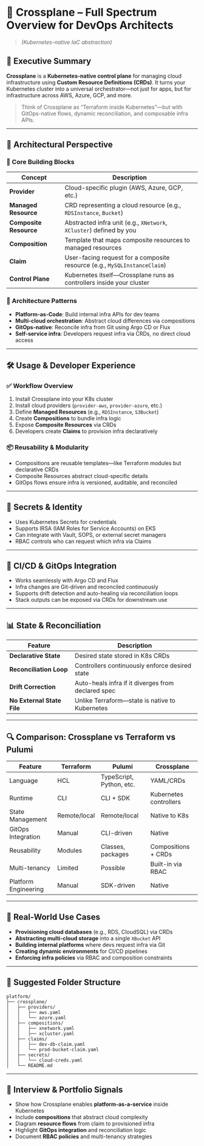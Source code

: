 # 🍧 Crossplane – Full Spectrum Overview for DevOps Architects

> _(Kubernetes-native IaC abstraction)_

## 🚀 Executive Summary

**Crossplane** is a **Kubernetes-native control plane** for managing cloud infrastructure using **Custom Resource Definitions (CRDs)**. It turns your Kubernetes cluster into a universal orchestrator—not just for apps, but for infrastructure across AWS, Azure, GCP, and more.

> Think of Crossplane as “Terraform inside Kubernetes”—but with GitOps-native flows, dynamic reconciliation, and composable infra APIs.

---

## 🧠 Architectural Perspective

### 🔧 Core Building Blocks

| Concept                | Description                                                               |
| ---------------------- | ------------------------------------------------------------------------- |
| **Provider**           | Cloud-specific plugin (AWS, Azure, GCP, etc.)                             |
| **Managed Resource**   | CRD representing a cloud resource (e.g., `RDSInstance`, `Bucket`)         |
| **Composite Resource** | Abstracted infra unit (e.g., `XNetwork`, `XCluster`) defined by you       |
| **Composition**        | Template that maps composite resources to managed resources               |
| **Claim**              | User-facing request for a composite resource (e.g., `MySQLInstanceClaim`) |
| **Control Plane**      | Kubernetes itself—Crossplane runs as controllers inside your cluster      |

### 🧩 Architecture Patterns

- **Platform-as-Code**: Build internal infra APIs for dev teams
- **Multi-cloud orchestration**: Abstract cloud differences via compositions
- **GitOps-native**: Reconcile infra from Git using Argo CD or Flux
- **Self-service infra**: Developers request infra via CRDs, no direct cloud access

---

## 🛠️ Usage & Developer Experience

### ✅ Workflow Overview

1. Install Crossplane into your K8s cluster
2. Install cloud providers (`provider-aws`, `provider-azure`, etc.)
3. Define **Managed Resources** (e.g., `RDSInstance`, `S3Bucket`)
4. Create **Compositions** to bundle infra logic
5. Expose **Composite Resources** via CRDs
6. Developers create **Claims** to provision infra declaratively

### 📦 Reusability & Modularity

- Compositions are reusable templates—like Terraform modules but declarative CRDs
- Composite Resources abstract cloud-specific details
- GitOps flows ensure infra is versioned, auditable, and reconciled

---

## 🔐 Secrets & Identity

- Uses Kubernetes Secrets for credentials
- Supports IRSA (IAM Roles for Service Accounts) on EKS
- Can integrate with Vault, SOPS, or external secret managers
- RBAC controls who can request which infra via Claims

---

## 🔄 CI/CD & GitOps Integration

- Works seamlessly with Argo CD and Flux
- Infra changes are Git-driven and reconciled continuously
- Supports drift detection and auto-healing via reconciliation loops
- Stack outputs can be exposed via CRDs for downstream use

---

## 📊 State & Reconciliation

| Feature                    | Description                                        |
| -------------------------- | -------------------------------------------------- |
| **Declarative State**      | Desired state stored in K8s CRDs                   |
| **Reconciliation Loop**    | Controllers continuously enforce desired state     |
| **Drift Correction**       | Auto-heals infra if it diverges from declared spec |
| **No External State File** | Unlike Terraform—state is native to Kubernetes     |

---

## 🔍 Comparison: Crossplane vs Terraform vs Pulumi

| Feature              | Terraform    | Pulumi                   | Crossplane             |
| -------------------- | ------------ | ------------------------ | ---------------------- |
| Language             | HCL          | TypeScript, Python, etc. | YAML/CRDs              |
| Runtime              | CLI          | CLI + SDK                | Kubernetes controllers |
| State Management     | Remote/local | Remote/local             | Native to K8s          |
| GitOps Integration   | Manual       | CLI-driven               | Native                 |
| Reusability          | Modules      | Classes, packages        | Compositions + CRDs    |
| Multi-tenancy        | Limited      | Possible                 | Built-in via RBAC      |
| Platform Engineering | Manual       | SDK-driven               | Native                 |

---

## 🧪 Real-World Use Cases

- **Provisioning cloud databases** (e.g., RDS, CloudSQL) via CRDs
- **Abstracting multi-cloud storage** into a single `XBucket` API
- **Building internal platforms** where devs request infra via Git
- **Creating dynamic environments** for CI/CD pipelines
- **Enforcing infra policies** via RBAC and composition constraints

---

## 📁 Suggested Folder Structure

```plaintext
platform/
├── crossplane/
│   ├── providers/
│   │   ├── aws.yaml
│   │   └── azure.yaml
│   ├── compositions/
│   │   ├── xnetwork.yaml
│   │   ├── xcluster.yaml
│   ├── claims/
│   │   ├── dev-db-claim.yaml
│   │   └── prod-bucket-claim.yaml
│   ├── secrets/
│   │   └── cloud-creds.yaml
│   └── README.md
```

---

## 📌 Interview & Portfolio Signals

- Show how Crossplane enables **platform-as-a-service** inside Kubernetes
- Include **compositions** that abstract cloud complexity
- Diagram **resource flows** from claim to provisioned infra
- Highlight **GitOps integration** and reconciliation logic
- Document **RBAC policies** and multi-tenancy strategies
